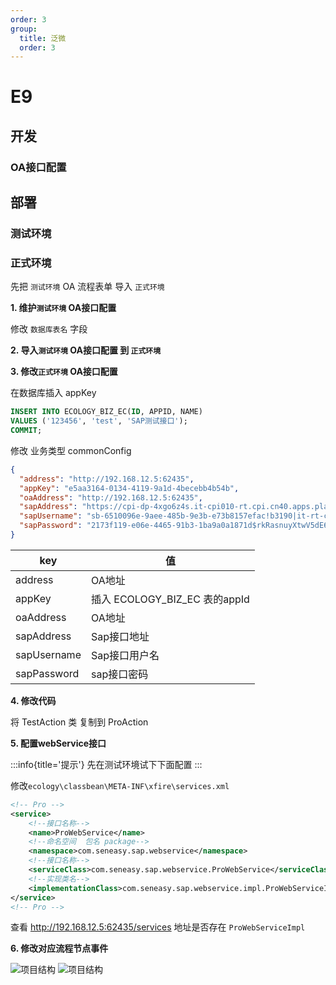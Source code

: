 ```yaml
---
order: 3
group:
  title: 泛微
  order: 3
---
```


# E9

## 开发

### OA接口配置

## 部署

### 测试环境

### 正式环境

先把 `测试环境` OA 流程表单 导入 `正式环境`

**1. 维护`测试环境` OA接口配置**

修改 `数据库表名` 字段

**2. 导入`测试环境` OA接口配置 到 `正式环境`**

**3. 修改`正式环境` OA接口配置**

在数据库插入 appKey

```sql
INSERT INTO ECOLOGY_BIZ_EC(ID, APPID, NAME)
VALUES ('123456', 'test', 'SAP测试接口');
COMMIT;
```

修改 业务类型 commonConfig 	

``` json
{
  "address": "http://192.168.12.5:62435",
  "appKey": "e5aa3164-0134-4119-9a1d-4becebb4b54b",
  "oaAddress": "http://192.168.12.5:62435",
  "sapAddress": "https://cpi-dp-4xgo6z4s.it-cpi010-rt.cpi.cn40.apps.platform.sapcloud.cn/cxf/Common/Soap/Interface/600",
  "sapUsername": "sb-6510096e-9aee-485b-9e3b-e73b8157efac!b3190|it-rt-cpi-dp-4xgo6z4s!b39",
  "sapPassword": "2173f119-e06e-4465-91b3-1ba9a0a1871d$rkRasnuyXtwV5dE6F5VnUgJ2vC7SO89-TTpKbRJEVzE="
}
```

| key         | 值                         |
|-------------|---------------------------|
| address     | OA地址                      |
| appKey      | 插入 ECOLOGY_BIZ_EC 表的appId |
| oaAddress   | OA地址                      |
| sapAddress  | Sap接口地址                   |
| sapUsername | Sap接口用户名                  |
| sapPassword | sap接口密码                   |

**4. 修改代码**

将 TestAction 类 复制到 ProAction 

**5. 配置webService接口**

:::info{title='提示'}
先在测试环境试下下面配置
:::

修改`ecology\classbean\META-INF\xfire\services.xml`

```xml
<!-- Pro -->
<service>
    <!--接口名称-->
    <name>ProWebService</name>
    <!--命名空间  包名 package-->
    <namespace>com.seneasy.sap.webservice</namespace>
    <!--接口名称-->
    <serviceClass>com.seneasy.sap.webservice.ProWebService</serviceClass>
    <!--实现类名-->
    <implementationClass>com.seneasy.sap.webservice.impl.ProWebServiceImpl</implementationClass>
</service>
<!-- Pro -->
```

查看 http://192.168.12.5:62435/services 地址是否存在 `ProWebServiceImpl`

**6. 修改对应流程节点事件**

![项目结构](/img_5.png)
![项目结构](/img_6.png)
